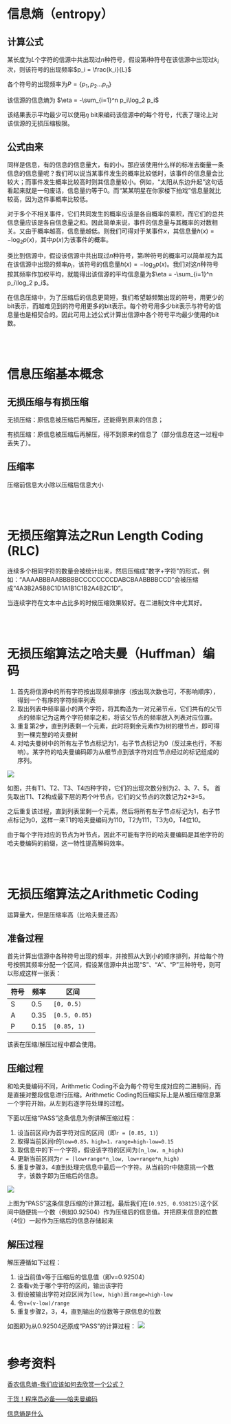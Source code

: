 # 信息熵（entropy）
## 计算公式
某长度为$L$个字符的信源中共出现过$n$种符号，假设第$i$种符号在该信源中出现过$k_i$次，则该符号的出现频率$p_i = \frac{k_i}{L}$

各个符号的出现频率为$P = \{p_1, p_2 ... p_n\}$

该信源的信息熵为 $\eta = -\sum_{i=1}^n p_i\log_2 p_i$

该结果表示平均最少可以使用$\eta$ bit来编码该信源中的每个符号，代表了理论上对该信源的无损压缩极限。

## 公式由来

同样是信息，有的信息的信息量大，有的小，那应该使用什么样的标准去衡量一条信息的信息量呢？我们可以说当某事件发生的概率比较低时，该事件的信息量会比较大；而事件发生概率比较高时则其信息量较小。例如，“太阳从东边升起”这句话看起来就是一句废话，信息量约等于0。而“某某明星在你家楼下拍戏”信息量就比较高，因为这件事概率比较低。

对于多个不相关事件，它们共同发生的概率应该是各自概率的乘积，而它们的总共信息量应该是各自信息量之和。因此简单来说，事件的信息量与其概率的对数相关。又由于概率越高，信息量越低。则我们可得对于某事件$x$，其信息量$h(x) = - \log_2 p(x)$，其中$p(x)$为该事件的概率。

类比到信源中，假设该信源中共出现过$n$种符号，第$i$种符号的概率可以简单视为其在该信源中出现的频率$p_i$，该符号的信息量$h(x) = - \log_2 p(x)$。我们对这$n$种符号按其频率作加权平均，就能得出该信源的平均信息量为$\eta = -\sum_{i=1}^n p_i\log_2 p_i$。

在信息压缩中，为了压缩后的信息更简短，我们希望越频繁出现的符号，用更少的bit表示，而越难见到的符号用更多的bit表示。每个符号用多少bit表示与符号的信息量也是相契合的。因此可用上述公式计算出信源中各个符号平均最少使用的bit数。

<br/><br/>

# 信息压缩基本概念
## 无损压缩与有损压缩
无损压缩：原信息被压缩后再解压，还能得到原来的信息；

有损压缩：原信息被压缩后再解压，得不到原来的信息了（部分信息在这一过程中丢失了）。

## 压缩率

压缩前信息大小除以压缩后信息大小

<br/><br/>

# 无损压缩算法之Run Length Coding (RLC)
连续多个相同字符的数量会被统计出来，然后压缩成"数字+字符"的形式，例如：“AAAABBBAABBBBBCCCCCCCCDABCBAABBBBCCD”会被压缩成“4A3B2A5B8C1D1A1B1C1B2A4B2C1D”。

当连续字符在文本中占比多的时候压缩效果较好。在二进制文件中尤其好。

<br/><br/>

# 无损压缩算法之哈夫曼（Huffman）编码

1. 首先将信源中的所有字符按出现频率排序（按出现次数也可，不影响顺序），得到一个有序的字符频率列表
2. 取出列表中频率最小的两个字符，将其构造为一对兄弟节点，它们共有的父节点的频率记为这两个字符频率之和，将该父节点的频率放入列表对应位置。
3. 重复第2步，直到列表剩一个元素，此时将剩余元素作为树的根节点，即可得到一棵完整的哈夫曼树
4. 对哈夫曼树中的所有左子节点标记为1，右子节点标记为0（反过来也行，不影响）。某字符的哈夫曼编码即为从根节点到该字符对应节点经过的标记组成的序列。

![](信息压缩原理_1.jpg)

如图，共有T1、T2、T3、T4四种字符，它们的出现次数分别为2、3、7、5。
首先取出T1、T2构成最下层的两个叶节点，它们的父节点的次数记为2+3=5。

之后重复该过程，直到列表里剩一个元素，然后将所有左子节点标记为1，右子节点标记为0，这样一来T1的哈夫曼编码为110，T2为111，T3为0，T4位10。

由于每个字符对应的节点为叶节点，因此不可能有字符的哈夫曼编码是其他字符的哈夫曼编码的前缀，这一特性提高解码效率。

<br/><br/>

# 无损压缩算法之Arithmetic Coding

运算量大，但是压缩率高（比哈夫曼还高）
## 准备过程

首先计算出信源中各种符号出现的频率，并按照从大到小的顺序排列，并给每个符号按照其频率分配一个区间，假设某信源中共出现“S”、“A”、“P”三种符号，则可以形成这样一张表：

| 符号 | 频率 | 区间 |
|-- | -- | -- |
| S | 0.5  | ```[0, 0.5)``` |
| A | 0.35 | ```[0.5, 0.85)``` |
| P | 0.15 | ```[0.85, 1)```   |

该表在压缩/解压过程中都会使用。

## 压缩过程
和哈夫曼编码不同，Arithmetic Coding不会为每个符号生成对应的二进制码，而是直接对整段信息进行压缩。Arithmetic Coding的压缩实际上是从被压缩信息第一个字符开始，从左到右逐字符处理的过程。

下面以压缩“PASS”这条信息为例讲解压缩过程：

1. 设当前区间r为首字符对应的区间（即```r = [0.85, 1)```)
2. 取得当前区间r的```low=0.85，high=1，range=high-low=0.15```
3. 取信息中的下一个字符，假设该字符的区间为```[n_low, n_high)```
4. 更新当前区间为```r = [low+range*n_low, low+range*n_high)```
5. 重复步骤3，4直到处理完信息中最后一个字符。从当前的r中随意挑一个数字，该数字即为压缩后的信息。

![](信息压缩原理_2.jpg)

上图为“PASS”这条信息压缩的计算过程。最后我们在```[0.925, 0.938125)```这个区间中随便挑一个数（例如0.92504）作为压缩后的信息值。并把原来信息的位数（4位）一起作为压缩后的信息存储起来

## 解压过程
解压遵循如下过程：

1. 设当前值v等于压缩后的信息值（即v=0.92504）
2. 查看v处于哪个字符的区间，输出该字符
3. 假设被输出字符对应区间为```[low, high)```且```range=high-low```
4. 令```v=(v-low)/range```
5. 重复步骤2，3，4，直到输出的位数等于原信息的位数

如图即为从0.92504还原成“PASS”的计算过程：
![](信息压缩原理_3.jpg)
<br/><br/>


# 参考资料
[香农信息熵-我们应该如何去欣赏一个公式？](https://zhuanlan.zhihu.com/p/618081814)

[干货！程序员必备——哈夫曼编码](https://zhuanlan.zhihu.com/p/117599375)

[信息熵是什么](https://www.zhihu.com/question/22178202/answer/161732605)